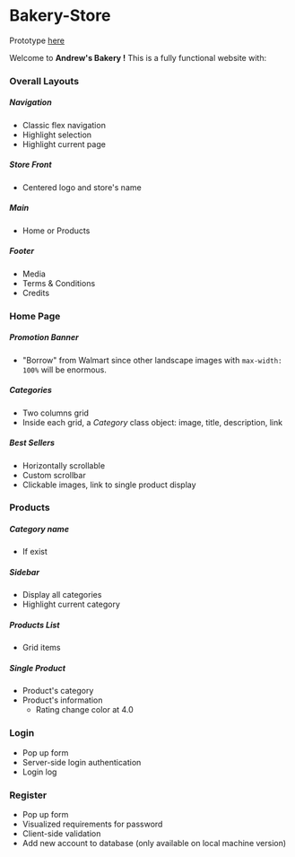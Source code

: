 # Bakery-Store

Prototype [here](https://andrew-bakery.herokuapp.com/)

Welcome to **Andrew's Bakery !**  This is a fully functional website with:

### Overall Layouts

##### Navigation

- Classic flex navigation
- Highlight selection
- Highlight current page

##### Store Front

- Centered logo and store's name

##### Main

- Home or Products

##### Footer

- Media
- Terms & Conditions
- Credits

### Home Page

##### Promotion Banner

- "Borrow" from Walmart since other landscape images with `max-width: 100%` will be enormous.

##### Categories

- Two columns grid
- Inside each grid, a *Category* class object: image, title, description, link

##### Best Sellers

- Horizontally scrollable
- Custom scrollbar
- Clickable images, link to single product display

### Products

##### Category name

- If exist 

##### Sidebar

- Display all categories
- Highlight current category

##### Products List

- Grid items

##### Single Product

- Product's category
- Product's information
  - Rating change color at 4.0

### Login

- Pop up form
- Server-side login authentication
- Login log

### Register

- Pop up form
- Visualized requirements for password
- Client-side validation
- Add new account to database (only available on local machine version)

